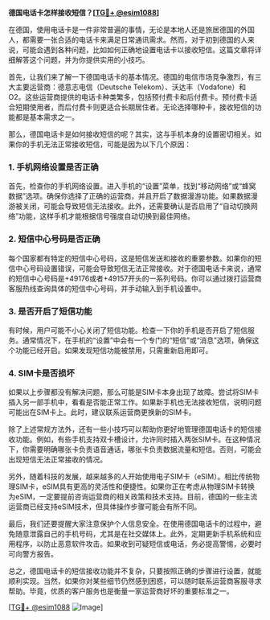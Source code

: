 **德国电话卡怎样接收短信？[[TG💪+ @esim1088](https://t.me/s/esim1088)]**

在德国，使用电话卡是一件非常普遍的事情，无论是本地人还是旅居德国的外国人，都需要一张合适的电话卡来满足日常通讯需求。然而，对于初到德国的人来说，可能会遇到各种问题，比如如何正确地设置电话卡以接收短信。这篇文章将详细解答这个问题，并为你提供实用的小技巧。

首先，让我们来了解一下德国电话卡的基本情况。德国的电信市场竞争激烈，有三大主要运营商：德意志电信（Deutsche Telekom）、沃达丰（Vodafone）和O2。这些运营商提供的电话卡种类繁多，包括预付费卡和后付费卡。预付费卡适合短期使用者，而后付费卡则更适合长期居住者。无论选择哪种卡，接收短信的功能都是基本需求之一。

那么，德国电话卡是如何接收短信的呢？其实，这与手机本身的设置密切相关。如果你的手机无法正常接收短信，可能是因为以下几个原因：

### 1. 手机网络设置是否正确

首先，检查你的手机网络设置。进入手机的“设置”菜单，找到“移动网络”或“蜂窝数据”选项。确保你选择了正确的运营商，并且开启了数据漫游功能。如果数据漫游被关闭，可能会导致短信无法接收。此外，还需要确认是否启用了“自动切换网络”功能，这样手机才能根据信号强度自动切换到最佳网络。

### 2. 短信中心号码是否正确

每个国家都有特定的短信中心号码，这是短信发送和接收的重要参数。如果你的短信中心号码设置错误，可能会导致短信无法正常接收。对于德国电话卡来说，通常的短信中心号码是+49176或者+49157开头的一系列号码。你可以通过拨打运营商客服热线查询具体的短信中心号码，并手动输入到手机设置中。

### 3. 是否开启了短信功能

有时候，用户可能不小心关闭了短信功能。检查一下你的手机是否开启了短信服务。通常情况下，在手机的“设置”中会有一个专门的“短信”或“消息”选项，确保这个功能已经开启。如果发现短信功能被禁用，只需重新启用即可。

### 4. SIM卡是否损坏

如果以上步骤都没有解决问题，那么可能是SIM卡本身出现了故障。尝试将SIM卡插入另一部手机中，看看是否能正常工作。如果新手机也无法接收短信，说明问题可能出在SIM卡上。此时，建议联系运营商更换新的SIM卡。

除了上述常规方法外，还有一些小技巧可以帮助你更好地管理德国电话卡的短信接收功能。例如，有些手机支持双卡槽设计，允许同时插入两张SIM卡。在这种情况下，你需要明确哪张卡负责语音通话，哪张卡负责数据流量和短信。否则，可能会出现短信无法正常接收的情况。

另外，随着科技的发展，越来越多的人开始使用电子SIM卡（eSIM）。相比传统物理SIM卡，eSIM具有更高的灵活性和便捷性。如果你正在考虑从物理SIM卡转换为eSIM，一定要提前咨询运营商的相关政策和技术支持。目前，德国的一些主流运营商已经支持eSIM技术，但具体操作步骤可能会有所不同。

最后，我们还要提醒大家注意保护个人信息安全。在使用德国电话卡的过程中，避免随意泄露自己的手机号码，尤其是在社交媒体上。此外，定期更新手机系统和应用程序，以防止恶意软件攻击。如果收到可疑短信或电话，务必提高警惕，必要时可向警方报告。

总之，德国电话卡的短信接收功能并不复杂，只要按照正确的步骤进行设置，就能顺利实现。当然，如果你对某些细节仍然感到困惑，可以随时联系运营商客服寻求帮助。毕竟，优质的客户服务也是衡量一家运营商好坏的重要标准之一。

[[TG💪+ @esim1088](https://t.me/s/esim1088) ![Image](https://i.postimg.cc/4NQfJmqS/Snipaste-2025-05-13-00-14-12.png)]